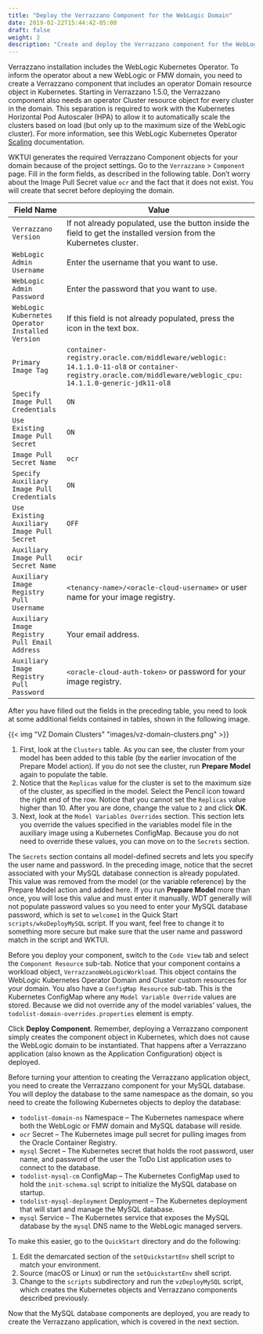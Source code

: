```yaml
---
title: "Deploy the Verrazzano Component for the WebLogic Domain"
date: 2019-02-22T15:44:42-05:00
draft: false
weight: 3
description: "Create and deploy the Verrazzano component for the WebLogic domain."
---
```


Verrazzano installation includes the WebLogic Kubernetes Operator.  To inform the operator about a new WebLogic or FMW domain, you need to create a Verrazzano component that includes an operator Domain resource object in Kubernetes.  Starting in Verrazzano 1.5.0, the Verrazzano component also needs an operator Cluster resource object for every cluster in the domain.  This separation is required to work with the Kubernetes Horizontal Pod Autoscaler (HPA) to allow it to automatically scale the clusters based on load (but only up to the maximum size of the WebLogic cluster). For more information, see this WebLogic Kubernetes Operator [Scaling](https://oracle.github.io/weblogic-kubernetes-operator/managing-domains/domain-lifecycle/scaling/) documentation.

WKTUI generates the required Verrazzano Component objects for your domain because of the project settings.  Go to the `Verrazzano` > `Component` page.  Fill in the form fields, as described in the following table.  Don’t worry about the Image Pull Secret value `ocr` and the fact that it does not exist.  You will create that secret before deploying the domain.

| Field Name | Value |
| --- | --- |
| `Verrazzano Version` |  If not already populated, use the button inside the field to get the installed version from the Kubernetes cluster. |
| `WebLogic Admin Username` |  Enter the username that you want to use. |
| `WebLogic Admin Password` |  Enter the password that you want to use. |
| `WebLogic Kubernetes Operator Installed Version` |  If this field is not already populated, press the icon in the text box. |
| `Primary Image Tag` | `container-registry.oracle.com/middleware/weblogic: 14.1.1.0-11-ol8` or `container-registry.oracle.com/middleware/weblogic_cpu: 14.1.1.0-generic-jdk11-ol8` |
| `Specify Image Pull Credentials` | `ON` |
| `Use Existing Image Pull Secret` |  `ON` |
| `Image Pull Secret Name` | `ocr` |
| `Specify Auxiliary Image Pull Credentials` | `ON` |
| `Use Existing Auxiliary Image Pull Secret` | `OFF` |
| `Auxiliary Image Pull Secret Name` | `ocir` |
| `Auxiliary Image Registry Pull Username` | `<tenancy-name>/<oracle-cloud-username>` or user name for your image registry. |
| `Auxiliary Image Registry Pull Email Address` | Your email address. |
| `Auxiliary Image Registry Pull Password` | `<oracle-cloud-auth-token>` or password for your image registry. |

After you have filled out the fields in the preceding table, you need to look at some additional fields contained in tables, shown in the following image.  

{{< img "VZ Domain Clusters" "images/vz-domain-clusters.png" >}}

1. First, look at the `Clusters` table.  As you can see, the cluster from your model has been added to this table (by the earlier invocation of the Prepare Model action).  If you do not see the cluster, run **Prepare Model** again to populate the table.  
2. Notice that the `Replicas` value for the cluster is set to the maximum size of the cluster, as specified in the model.  Select the Pencil icon toward the right end of the row.  Notice that you cannot set the `Replicas` value higher than 10.  After you are done, change the value to `2` and click **OK**.
3. Next, look at the `Model Variables Overrides` section.  This section lets you override the values specified in the variables model file in the auxiliary image using a Kubernetes ConfigMap.  Because you do not need to override these values, you can move on to the `Secrets` section.

The `Secrets` section contains all model-defined secrets and lets you specify the user name and password.  In the preceding image, notice that the secret associated with your MySQL database connection is already populated.  This value was removed from the model (or the variable reference) by the Prepare Model action and added here.  If you run **Prepare Model** more than once, you will lose this value and must enter it manually.  WDT generally will not populate password values so you need to enter your MySQL database password, which is set to `welcome1` in the Quick Start `scripts/wkoDeployMySQL` script.  If you want, feel free to change it to something more secure but make sure that the user name and password match in the script and WKTUI.

Before you deploy your component, switch to the `Code View` tab and select the `Component Resource` sub-tab.  Notice that your component contains a workload object, `VerrazzanoWebLogicWorkload`.  This object contains the WebLogic Kubernetes Operator Domain and Cluster custom resources for your domain.  You also have a `ConfigMap Resource` sub-tab.  This is the Kubernetes ConfigMap where any `Model Variable Override` values are stored.  Because we did not override any of the model variables’ values, the `todolist-domain-overrides.properties` element is empty.

Click **Deploy Component**.  Remember, deploying a Verrazzano component simply creates the component object in Kubernetes, which does not cause the WebLogic domain to be instantiated.  That happens after a Verrazzano application (also known as the Application Configuration) object is deployed.  

Before turning your attention to creating the Verrazzano application object, you need to create the Verrazzano component for your MySQL database.  You will deploy the database to the same namespace as the domain, so you need to create the following Kubernetes objects to deploy the database:

- `todolist-domain-ns` Namespace – The Kubernetes namespace where both the WebLogic or FMW domain and MySQL database will reside.
- `ocr` Secret – The Kubernetes image pull secret for pulling images from the Oracle Container Registry.
- `mysql` Secret – The Kubernetes secret that holds the root password, user name, and password of the user the ToDo List application uses to connect to the database.
- `todolist-mysql-cm` ConfigMap – The Kubernetes ConfigMap used to hold the `init-schema.sql` script to initialize the MySQL database on startup.
- `todolist-mysql-deployment` Deployment – The Kubernetes deployment that will start and manage the MySQL database.
- `mysql` Service – The Kubernetes service that exposes the MySQL database by the `mysql` DNS name to the WebLogic managed servers.

To make this easier, go to the `QuickStart` directory and do the following:
1.	Edit the demarcated section of the `setQuickstartEnv` shell script to match your environment.
2.	Source (macOS or Linux) or run the `setQuickstartEnv` shell script.
3.	Change to the `scripts` subdirectory and run the `vzDeployMySQL` script, which creates the Kubernetes objects and Verrazzano components described previously.

Now that the MySQL database components are deployed, you are ready to create the Verrazzano application, which is covered in the next section.
